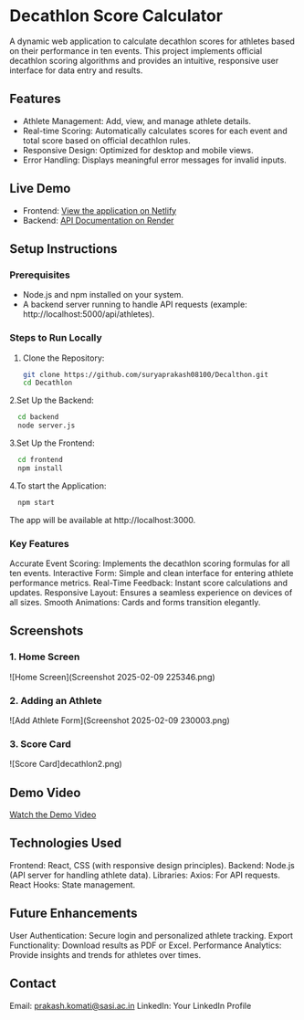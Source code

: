 # Decathlon Score Calculator

A dynamic web application to calculate decathlon scores for athletes based on their performance in ten events. This project implements official decathlon scoring algorithms and provides an intuitive, responsive user interface for data entry and results.

## Features

- Athlete Management: Add, view, and manage athlete details.
- Real-time Scoring: Automatically calculates scores for each event and total score based on official decathlon rules.
- Responsive Design: Optimized for desktop and mobile views.
- Error Handling: Displays meaningful error messages for invalid inputs.

## Live Demo

- Frontend: [View the application on Netlify](https://glistening-sundae-cb3dc2.netlify.app/)
- Backend: [API Documentation on Render](https://decalthon.onrender.com)

## Setup Instructions

### Prerequisites

- Node.js and npm installed on your system.
- A backend server running to handle API requests (example: http://localhost:5000/api/athletes).

### Steps to Run Locally

1. Clone the Repository:
    ```bash
   git clone https://github.com/suryaprakash08100/Decalthon.git
   cd Decathlon
   ```
2.Set Up the Backend:
 ```bash
   cd backend
   node server.js
   ```
3.Set Up the Frontend:
 ```bash
   cd frontend
   npm install
   ```
4.To start the Application:
 ```bash
   npm start
   ```
The app will be available at http://localhost:3000.
### Key Features
Accurate Event Scoring: Implements the decathlon scoring formulas for all ten events.
Interactive Form: Simple and clean interface for entering athlete performance metrics.
Real-Time Feedback: Instant score calculations and updates.
Responsive Layout: Ensures a seamless experience on devices of all sizes.
Smooth Animations: Cards and forms transition elegantly.

## Screenshots

### 1. Home Screen
![Home Screen](Screenshot 2025-02-09 225346.png)

### 2. Adding an Athlete
![Add Athlete Form](Screenshot 2025-02-09 230003.png)

### 3. Score Card
![Score Card]decathlon2.png)

## Demo Video

[Watch the Demo Video](https://vimeo.com/1055210581/8fba7b69b4?share=copy)


## Technologies Used
Frontend: React, CSS (with responsive design principles).
Backend: Node.js (API server for handling athlete data).
Libraries:
Axios: For API requests.
React Hooks: State management.

## Future Enhancements
User Authentication: Secure login and personalized athlete tracking.
Export Functionality: Download results as PDF or Excel.
Performance Analytics: Provide insights and trends for athletes over times.

## Contact
Email: prakash.komati@sasi.ac.in
LinkedIn: Your LinkedIn Profile
